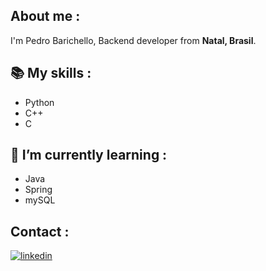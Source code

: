 About me :
---
I'm Pedro Barichello, Backend developer from **Natal, Brasil**.


📚 My skills :
---
- Python 
- C++
- C
  
🌱 I’m currently learning :
---
- Java
- Spring
- mySQL

Contact :
---
 [![linkedin](https://img.shields.io/badge/linkedin-0A66C2?style=for-the-badge&logo=linkedin&logoColor=white)](https://www.linkedin.com/in/pedrobarichello)
